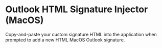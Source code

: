 # Outlook HTML Signature Injector (MacOS)

Copy-and-paste your custom signature HTML into the application when prompted to add a new HTML MacOS Outlook signature.
